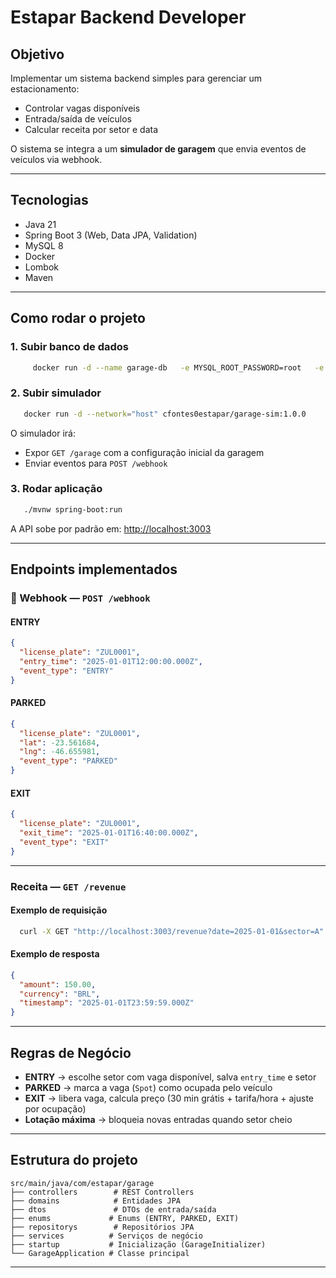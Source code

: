 #  Estapar Backend Developer 

##  Objetivo
Implementar um sistema backend simples para gerenciar um estacionamento:

- Controlar vagas disponíveis
- Entrada/saída de veículos
- Calcular receita por setor e data

O sistema se integra a um **simulador de garagem** que envia eventos de veículos via webhook.

---

##  Tecnologias
- Java 21
- Spring Boot 3 (Web, Data JPA, Validation)
- MySQL 8
- Docker
- Lombok
- Maven

---

##  Como rodar o projeto

### 1. Subir banco de dados
```bash
     docker run -d --name garage-db   -e MYSQL_ROOT_PASSWORD=root   -e MYSQL_DATABASE=garage   -p 3306:3306 mysql:8.0
```

### 2. Subir simulador
```bash
   docker run -d --network="host" cfontes0estapar/garage-sim:1.0.0
```

O simulador irá:
- Expor `GET /garage` com a configuração inicial da garagem
- Enviar eventos para `POST /webhook`

### 3. Rodar aplicação
```bash
   ./mvnw spring-boot:run
```

A API sobe por padrão em: [http://localhost:3003](http://localhost:3003)

---

## Endpoints implementados

### 🔹 Webhook — `POST /webhook`

#### ENTRY
```json
{
  "license_plate": "ZUL0001",
  "entry_time": "2025-01-01T12:00:00.000Z",
  "event_type": "ENTRY"
}
```

#### PARKED
```json
{
  "license_plate": "ZUL0001",
  "lat": -23.561684,
  "lng": -46.655981,
  "event_type": "PARKED"
}
```

#### EXIT
```json
{
  "license_plate": "ZUL0001",
  "exit_time": "2025-01-01T16:40:00.000Z",
  "event_type": "EXIT"
}
```

---

###  Receita — `GET /revenue`

#### Exemplo de requisição
```bash
  curl -X GET "http://localhost:3003/revenue?date=2025-01-01&sector=A"   -H "Accept: application/json"
```

#### Exemplo de resposta
```json
{
  "amount": 150.00,
  "currency": "BRL",
  "timestamp": "2025-01-01T23:59:59.000Z"
}
```

---

##  Regras de Negócio

- **ENTRY** → escolhe setor com vaga disponível, salva `entry_time` e setor
- **PARKED** → marca a vaga (`Spot`) como ocupada pelo veículo
- **EXIT** → libera vaga, calcula preço (30 min grátis + tarifa/hora + ajuste por ocupação)
- **Lotação máxima** → bloqueia novas entradas quando setor cheio

---

##  Estrutura do projeto

```
src/main/java/com/estapar/garage
├── controllers        # REST Controllers
├── domains            # Entidades JPA
├── dtos               # DTOs de entrada/saída
├── enums             # Enums (ENTRY, PARKED, EXIT)
├── repositorys        # Repositórios JPA
├── services          # Serviços de negócio
├── startup           # Inicialização (GarageInitializer)
└── GarageApplication # Classe principal
```
---

